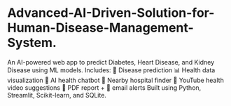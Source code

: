 # Advanced-AI-Driven-Solution-for-Human-Disease-Management-System.
An AI-powered web app to predict Diabetes, Heart Disease, and Kidney Disease using ML models. Includes:  🤖 Disease prediction  📊 Health data visualization  💬 AI health chatbot  🏥 Nearby hospital finder  🎥 YouTube health video suggestions  🧾 PDF report + 📧 email alerts  Built using Python, Streamlit, Scikit-learn, and SQLite. 
